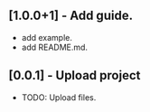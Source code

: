 ## [1.0.0+1] - Add guide.

* add example.
* add README.md.

## [0.0.1] - Upload project

* TODO: Upload files.

